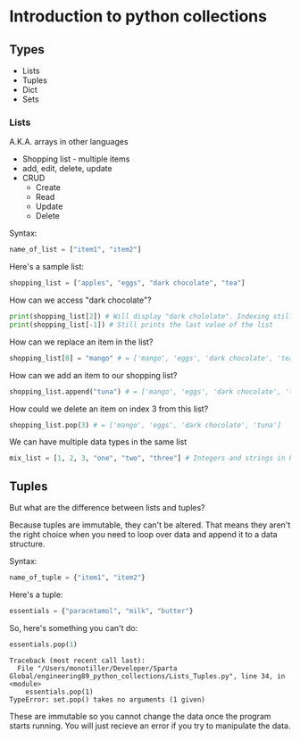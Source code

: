 # Introduction to python collections
## Types
- Lists
- Tuples
- Dict
- Sets

### Lists
A.K.A. arrays in other languages
- Shopping list - multiple items
- add, edit, delete, update
- CRUD
    - Create
    - Read
    - Update
    - Delete

Syntax:
```python
name_of_list = ["item1", "item2"]
```
Here's a sample list:
```python
shopping_list = ["apples", "eggs", "dark chocolate", "tea"]
```
How can we access "dark chocolate"?
```python
print(shopping_list[2]) # Will display "dark chololate". Indexing still starts from 0
print(shopping_list[-1]) # Still prints the last value of the list
```
How can we replace an item in the list?
```python
shopping_list[0] = "mango" # = ['mango', 'eggs', 'dark chocolate', 'tea']
```
How can we add an item to our shopping list?
```python
shopping_list.append("tuna") # = ['mango', 'eggs', 'dark chocolate', 'tea', 'tuna']
```
How could we delete an item on index 3 from this list?
```python
shopping_list.pop(3) # = ['mango', 'eggs', 'dark chocolate', 'tuna']
```
We can have multiple data types in the same list
```python
mix_list = [1, 2, 3, "one", "two", "three"] # Integers and strings in here
```
## Tuples
But what are the difference between lists and tuples?

Because tuples are immutable, they can't be altered. That means they aren't the right choice when you need to loop over data and append it to a data structure.

Syntax:
```python
name_of_tuple = {"item1", "item2"}
```
Here's a tuple:
```python
essentials = {"paracetamol", "milk", "butter"}
```
So, here's something you can't do:
```python
essentials.pop(1)
```
```commandline
Traceback (most recent call last):
  File "/Users/monotiller/Developer/Sparta Global/engineering89_python_collections/Lists_Tuples.py", line 34, in <module>
    essentials.pop(1)
TypeError: set.pop() takes no arguments (1 given)
```
These are immutable so you cannot change the data once the program starts running. You will just recieve an error if you try to manipulate the data.